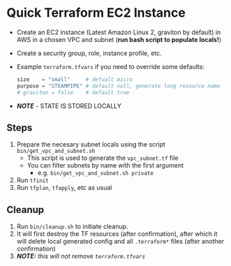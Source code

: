 # Quick Terraform EC2 Instance

- Create an EC2 instance (Latest Amazon Linux 2, graviton by default) in AWS in a chosen VPC and subnet (**run bash script to populate locals!**)
- Create a security group, role, instance profile, etc.

- Example `terraform.tfvars` if you need to override some defaults:
  ```py
  size    = "small"     # defualt micro
  purpose = "STEAMPIPE" # default null, generate long resource name
  # graviton = false    # default true
  ```

- ***NOTE*** - STATE IS STORED LOCALLY

##  Steps

1. Prepare the necesary subnet locals using the script `bin/get_vpc_and_subnet.sh`
    - This script is used to generate the `vpc_subnet.tf` file
    - You can filter subnets by name with the first argument
      - e.g. `bin/get_vpc_and_subnet.sh private`
2. Run `tfinit`
3. Run `tfplan`, `tfapply`, etc as usual 

## Cleanup

1. Run `bin/cleanup.sh` to initiate cleanup.
2. It will first destroy the TF resources (after confirmation), after which it will delete local generated config and all `.terraform*` files (after another confirmation)
3. ***NOTE:** this will not remove `terraform.tfvars`*
